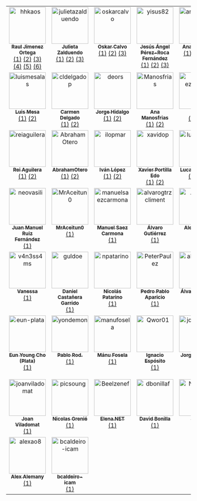 <table>
  <tbody>
    <tr>
      <td align="center" valign="top" width="14.28%">
        <a href="https://www.rauljimenez.info">
          <img src="https://avatars.githubusercontent.com/u/826965?v=4" width="100px;" alt="hhkaos"/><br />
          <sub><b>Raul Jimenez Ortega</b></sub>
        </a><br />
        <a href="https://github.com/ComBuildersES/estudio-publico-objetivo" title="estudio-publico-objetivo">(1)</a>
        <a href="https://github.com/ComBuildersES/formatos-para-eventos" title="formatos-para-eventos">(2)</a>
        <a href="https://github.com/ComBuildersES/awesome-community-builders" title="awesome-community-builders">(3)</a>
        <a href="https://github.com/ComBuildersES/charlamos-con-community-builders" title="charlamos-con-community-builders">(4)</a>
        <a href="https://github.com/ComBuildersES/communities-directory" title="communities-directory">(5)</a>
        <a href="https://github.com/ComBuildersES/punto-de-encuentro" title="punto-de-encuentro">(6)</a>
      </td>
      <td align="center" valign="top" width="14.28%">
        <a href="https://www.mytechplan.com/">
          <img src="https://avatars.githubusercontent.com/u/98886279?v=4" width="100px;" alt="julietazalduendo"/><br />
          <sub><b>Julieta Zalduendo</b></sub>
        </a><br />
        <a href="https://github.com/ComBuildersES/estudio-publico-objetivo" title="estudio-publico-objetivo">(1)</a>
        <a href="https://github.com/ComBuildersES/charlamos-con-community-builders" title="charlamos-con-community-builders">(2)</a>
        <a href="https://github.com/ComBuildersES/punto-de-encuentro" title="punto-de-encuentro">(3)</a>
      </td>
      <td align="center" valign="top" width="14.28%">
        <a href="https://github.com/oskarcalvo">
          <img src="https://avatars.githubusercontent.com/u/85880?v=4" width="100px;" alt="oskarcalvo"/><br />
          <sub><b>Oskar Calvo</b></sub>
        </a><br />
        <a href="https://github.com/ComBuildersES/estudio-publico-objetivo" title="estudio-publico-objetivo">(1)</a>
        <a href="https://github.com/ComBuildersES/charlamos-con-community-builders" title="charlamos-con-community-builders">(2)</a>
        <a href="https://github.com/ComBuildersES/punto-de-encuentro" title="punto-de-encuentro">(3)</a>
      </td>
      <td align="center" valign="top" width="14.28%">
        <a href="https://yisus82.github.io/">
          <img src="https://avatars.githubusercontent.com/u/7774855?v=4" width="100px;" alt="yisus82"/><br />
          <sub><b>Jesús Ángel Pérez-Roca Fernández</b></sub>
        </a><br />
        <a href="https://github.com/ComBuildersES/estudio-publico-objetivo" title="estudio-publico-objetivo">(1)</a>
        <a href="https://github.com/ComBuildersES/charlamos-con-community-builders" title="charlamos-con-community-builders">(2)</a>
        <a href="https://github.com/ComBuildersES/punto-de-encuentro" title="punto-de-encuentro">(3)</a>
      </td>
      <td align="center" valign="top" width="14.28%">
        <a href="http://anabuigues.com">
          <img src="https://avatars.githubusercontent.com/u/592441?v=4" width="100px;" alt="anabuigues"/><br />
          <sub><b>Ana Buigues</b></sub>
        </a><br />
        <a href="https://github.com/ComBuildersES/formatos-para-eventos" title="formatos-para-eventos">(1)</a>
        <a href="https://github.com/ComBuildersES/charlamos-con-community-builders" title="charlamos-con-community-builders">(2)</a>
        <a href="https://github.com/ComBuildersES/punto-de-encuentro" title="punto-de-encuentro">(3)</a>
      </td>
      <td align="center" valign="top" width="14.28%">
        <a href="https://github.com/astrojuanlu">
          <img src="https://avatars.githubusercontent.com/u/316517?v=4" width="100px;" alt="astrojuanlu"/><br />
          <sub><b>Juan Luis Cano Rodríguez</b></sub>
        </a><br />
        <a href="https://github.com/ComBuildersES/formatos-para-eventos" title="formatos-para-eventos">(1)</a>
        <a href="https://github.com/ComBuildersES/charlamos-con-community-builders" title="charlamos-con-community-builders">(2)</a>
        <a href="https://github.com/ComBuildersES/punto-de-encuentro" title="punto-de-encuentro">(3)</a>
      </td>
      <td align="center" valign="top" width="14.28%">
        <a href="https://www.draxus.org/">
          <img src="https://avatars.githubusercontent.com/u/2436?v=4" width="100px;" alt="DraXus"/><br />
          <sub><b>Manuel Martín</b></sub>
        </a><br />
        <a href="https://github.com/ComBuildersES/estudio-publico-objetivo" title="estudio-publico-objetivo">(1)</a>
        <a href="https://github.com/ComBuildersES/charlamos-con-community-builders" title="charlamos-con-community-builders">(2)</a>
      </td>
    </tr>
    <tr>
      <td align="center" valign="top" width="14.28%">
        <a href="https://www.linkedin.com/in/mesa">
          <img src="https://avatars.githubusercontent.com/u/7116402?v=4" width="100px;" alt="luismesalas"/><br />
          <sub><b>Luis Mesa</b></sub>
        </a><br />
        <a href="https://github.com/ComBuildersES/estudio-publico-objetivo" title="estudio-publico-objetivo">(1)</a>
        <a href="https://github.com/ComBuildersES/punto-de-encuentro" title="punto-de-encuentro">(2)</a>
      </td>
      <td align="center" valign="top" width="14.28%">
        <a href="https://github.com/cldelgadop">
          <img src="https://avatars.githubusercontent.com/u/62181574?v=4" width="100px;" alt="cldelgadop"/><br />
          <sub><b>Carmen Delgado</b></sub>
        </a><br />
        <a href="https://github.com/ComBuildersES/estudio-publico-objetivo" title="estudio-publico-objetivo">(1)</a>
        <a href="https://github.com/ComBuildersES/charlamos-con-community-builders" title="charlamos-con-community-builders">(2)</a>
      </td>
      <td align="center" valign="top" width="14.28%">
        <a href="http://deors.wordpress.com">
          <img src="https://avatars.githubusercontent.com/u/4376867?v=4" width="100px;" alt="deors"/><br />
          <sub><b>Jorge Hidalgo</b></sub>
        </a><br />
        <a href="https://github.com/ComBuildersES/formatos-para-eventos" title="formatos-para-eventos">(1)</a>
        <a href="https://github.com/ComBuildersES/punto-de-encuentro" title="punto-de-encuentro">(2)</a>
      </td>
      <td align="center" valign="top" width="14.28%">
        <a href="https://www.linkedin.com/in/anagilamor/">
          <img src="https://avatars.githubusercontent.com/u/10085811?v=4" width="100px;" alt="Manosfrias"/><br />
          <sub><b>Ana Manosfrias</b></sub>
        </a><br />
        <a href="https://github.com/ComBuildersES/formatos-para-eventos" title="formatos-para-eventos">(1)</a>
        <a href="https://github.com/ComBuildersES/punto-de-encuentro" title="punto-de-encuentro">(2)</a>
      </td>
      <td align="center" valign="top" width="14.28%">
        <a href="http://gdglarioja.blogspot.com.es/">
          <img src="https://avatars.githubusercontent.com/u/4250161?v=4" width="100px;" alt="mario-ezquerro"/><br />
          <sub><b>Mario</b></sub>
        </a><br />
        <a href="https://github.com/ComBuildersES/awesome-community-builders" title="awesome-community-builders">(1)</a>
        <a href="https://github.com/ComBuildersES/punto-de-encuentro" title="punto-de-encuentro">(2)</a>
      </td>
      <td align="center" valign="top" width="14.28%">
        <a href="http://javiervelezreyes.com">
          <img src="https://avatars.githubusercontent.com/u/6446073?v=4" width="100px;" alt="javiervelezreyes"/><br />
          <sub><b>Javier Vélez Reyes</b></sub>
        </a><br />
        <a href="https://github.com/ComBuildersES/charlamos-con-community-builders" title="charlamos-con-community-builders">(1)</a>
        <a href="https://github.com/ComBuildersES/punto-de-encuentro" title="punto-de-encuentro">(2)</a>
      </td>
      <td align="center" valign="top" width="14.28%">
        <a href="https://www.linkedin.com/in/nadiaujovich/">
          <img src="https://avatars.githubusercontent.com/u/48018975?v=4" width="100px;" alt="nujovich"/><br />
          <sub><b>Nadia Ujovich</b></sub>
        </a><br />
        <a href="https://github.com/ComBuildersES/charlamos-con-community-builders" title="charlamos-con-community-builders">(1)</a>
        <a href="https://github.com/ComBuildersES/punto-de-encuentro" title="punto-de-encuentro">(2)</a>
      </td>
    </tr>
    <tr>
      <td align="center" valign="top" width="14.28%">
        <a href="http://reiaguilera.com">
          <img src="https://avatars.githubusercontent.com/u/186906?v=4" width="100px;" alt="reiaguilera"/><br />
          <sub><b>Rei Aguilera</b></sub>
        </a><br />
        <a href="https://github.com/ComBuildersES/charlamos-con-community-builders" title="charlamos-con-community-builders">(1)</a>
        <a href="https://github.com/ComBuildersES/punto-de-encuentro" title="punto-de-encuentro">(2)</a>
      </td>
      <td align="center" valign="top" width="14.28%">
        <a href="https://github.com/AbrahamOtero">
          <img src="https://avatars.githubusercontent.com/u/5107030?v=4" width="100px;" alt="AbrahamOtero"/><br />
          <sub><b>AbrahamOtero</b></sub>
        </a><br />
        <a href="https://github.com/ComBuildersES/charlamos-con-community-builders" title="charlamos-con-community-builders">(1)</a>
        <a href="https://github.com/ComBuildersES/punto-de-encuentro" title="punto-de-encuentro">(2)</a>
      </td>
      <td align="center" valign="top" width="14.28%">
        <a href="https://github.com/ilopmar">
          <img src="https://avatars.githubusercontent.com/u/559192?v=4" width="100px;" alt="ilopmar"/><br />
          <sub><b>Iván López</b></sub>
        </a><br />
        <a href="https://github.com/ComBuildersES/charlamos-con-community-builders" title="charlamos-con-community-builders">(1)</a>
        <a href="https://github.com/ComBuildersES/punto-de-encuentro" title="punto-de-encuentro">(2)</a>
      </td>
      <td align="center" valign="top" width="14.28%">
        <a href="https://xavidop.me/">
          <img src="https://avatars.githubusercontent.com/u/4416096?v=4" width="100px;" alt="xavidop"/><br />
          <sub><b>Xavier Portilla Edo</b></sub>
        </a><br />
        <a href="https://github.com/ComBuildersES/charlamos-con-community-builders" title="charlamos-con-community-builders">(1)</a>
        <a href="https://github.com/ComBuildersES/punto-de-encuentro" title="punto-de-encuentro">(2)</a>
      </td>
      <td align="center" valign="top" width="14.28%">
        <a href="https://lucascervera.com">
          <img src="https://avatars.githubusercontent.com/u/2197153?v=4" width="100px;" alt="lucascervera"/><br />
          <sub><b>Lucas Cervera</b></sub>
        </a><br />
        <a href="https://github.com/ComBuildersES/charlamos-con-community-builders" title="charlamos-con-community-builders">(1)</a>
        <a href="https://github.com/ComBuildersES/punto-de-encuentro" title="punto-de-encuentro">(2)</a>
      </td>
      <td align="center" valign="top" width="14.28%">
        <a href="http://jsmanrique.es">
          <img src="https://avatars.githubusercontent.com/u/1178305?v=4" width="100px;" alt="jsmanrique"/><br />
          <sub><b>Manrique Lopez</b></sub>
        </a><br />
        <a href="https://github.com/ComBuildersES/awesome-community-builders" title="awesome-community-builders">(1)</a>
      </td>
      <td align="center" valign="top" width="14.28%">
        <a href="https://www.draxus.org/">
          <img src="https://avatars.githubusercontent.com/u/2436?v=4" width="100px;" alt="draxus"/><br />
          <sub><b>Manuel Martín</b></sub>
        </a><br />
        <a href="https://github.com/ComBuildersES/awesome-community-builders" title="awesome-community-builders">(1)</a>
      </td>
    </tr>
    <tr>
      <td align="center" valign="top" width="14.28%">
        <a href="https://linktr.ee/neovasili">
          <img src="https://avatars.githubusercontent.com/u/6529592?v=4" width="100px;" alt="neovasili"/><br />
          <sub><b>Juan Manuel Ruiz Fernández</b></sub>
        </a><br />
        <a href="https://github.com/ComBuildersES/charlamos-con-community-builders" title="charlamos-con-community-builders">(1)</a>
      </td>
      <td align="center" valign="top" width="14.28%">
        <a href="https://github.com/MrAceitun0">
          <img src="https://avatars.githubusercontent.com/u/38362404?v=4" width="100px;" alt="MrAceitun0"/><br />
          <sub><b>MrAceitun0</b></sub>
        </a><br />
        <a href="https://github.com/ComBuildersES/charlamos-con-community-builders" title="charlamos-con-community-builders">(1)</a>
      </td>
      <td align="center" valign="top" width="14.28%">
        <a href="https://manuelsaezcarmona.netlify.app/">
          <img src="https://avatars.githubusercontent.com/u/70754764?v=4" width="100px;" alt="manuelsaezcarmona"/><br />
          <sub><b>Manuel Saez Carmona</b></sub>
        </a><br />
        <a href="https://github.com/ComBuildersES/communities-directory" title="communities-directory">(1)</a>
      </td>
      <td align="center" valign="top" width="14.28%">
        <a href="https://github.com/alvarogtrzcliment">
          <img src="https://avatars.githubusercontent.com/u/124072319?v=4" width="100px;" alt="alvarogtrzcliment"/><br />
          <sub><b>Álvaro Gutiérrez</b></sub>
        </a><br />
        <a href="https://github.com/ComBuildersES/communities-directory" title="communities-directory">(1)</a>
      </td>
      <td align="center" valign="top" width="14.28%">
        <a href="https://github.com/Aleixbs">
          <img src="https://avatars.githubusercontent.com/u/84009394?v=4" width="100px;" alt="Aleixbs"/><br />
          <sub><b>Aleix Batlle</b></sub>
        </a><br />
        <a href="https://github.com/ComBuildersES/communities-directory" title="communities-directory">(1)</a>
      </td>
      <td align="center" valign="top" width="14.28%">
        <a href="https://github.com/kdarrey">
          <img src="https://avatars.githubusercontent.com/u/3646738?v=4" width="100px;" alt="kdarrey"/><br />
          <sub><b>kdarrey</b></sub>
        </a><br />
        <a href="https://github.com/ComBuildersES/punto-de-encuentro" title="punto-de-encuentro">(1)</a>
      </td>
      <td align="center" valign="top" width="14.28%">
        <a href="http://jecaestevez.com">
          <img src="https://avatars.githubusercontent.com/u/1833176?v=4" width="100px;" alt="jecaestevez"/><br />
          <sub><b>Jesus Estevez</b></sub>
        </a><br />
        <a href="https://github.com/ComBuildersES/punto-de-encuentro" title="punto-de-encuentro">(1)</a>
      </td>
    </tr>
    <tr>
      <td align="center" valign="top" width="14.28%">
        <a href="https://github.com/v4n3ss4ms">
          <img src="https://avatars.githubusercontent.com/u/6459533?v=4" width="100px;" alt="v4n3ss4ms"/><br />
          <sub><b>Vanessa</b></sub>
        </a><br />
        <a href="https://github.com/ComBuildersES/punto-de-encuentro" title="punto-de-encuentro">(1)</a>
      </td>
      <td align="center" valign="top" width="14.28%">
        <a href="https://www.danielcastanera.com">
          <img src="https://avatars.githubusercontent.com/u/6005590?v=4" width="100px;" alt="guldoe"/><br />
          <sub><b>Daniel Castañera Garrido</b></sub>
        </a><br />
        <a href="https://github.com/ComBuildersES/punto-de-encuentro" title="punto-de-encuentro">(1)</a>
      </td>
      <td align="center" valign="top" width="14.28%">
        <a href="https://github.com/npatarino">
          <img src="https://avatars.githubusercontent.com/u/209096?v=4" width="100px;" alt="npatarino"/><br />
          <sub><b>Nicolás Patarino</b></sub>
        </a><br />
        <a href="https://github.com/ComBuildersES/punto-de-encuentro" title="punto-de-encuentro">(1)</a>
      </td>
      <td align="center" valign="top" width="14.28%">
        <a href="https://aparicio.it">
          <img src="https://avatars.githubusercontent.com/u/74605730?v=4" width="100px;" alt="PeterPaulez"/><br />
          <sub><b>Pedro Pablo Aparicio</b></sub>
        </a><br />
        <a href="https://github.com/ComBuildersES/punto-de-encuentro" title="punto-de-encuentro">(1)</a>
      </td>
      <td align="center" valign="top" width="14.28%">
        <a href="https://github.com/alvarosaugar">
          <img src="https://avatars.githubusercontent.com/u/37780691?v=4" width="100px;" alt="alvarosaugar"/><br />
          <sub><b>Álvaro Saugar</b></sub>
        </a><br />
        <a href="https://github.com/ComBuildersES/punto-de-encuentro" title="punto-de-encuentro">(1)</a>
      </td>
      <td align="center" valign="top" width="14.28%">
        <a href="https://github.com/aguadotzn">
          <img src="https://avatars.githubusercontent.com/u/22575055?v=4" width="100px;" alt="aguadotzn"/><br />
          <sub><b>Adrián</b></sub>
        </a><br />
        <a href="https://github.com/ComBuildersES/punto-de-encuentro" title="punto-de-encuentro">(1)</a>
      </td>
      <td align="center" valign="top" width="14.28%">
        <a href="https://linktr.ee/neovasili">
          <img src="https://avatars.githubusercontent.com/u/6529592?v=4" width="100px;" alt="NeoVasili"/><br />
          <sub><b>Juan Manuel Ruiz Fernández</b></sub>
        </a><br />
        <a href="https://github.com/ComBuildersES/punto-de-encuentro" title="punto-de-encuentro">(1)</a>
      </td>
    </tr>
    <tr>
      <td align="center" valign="top" width="14.28%">
        <a href="https://github.com/eun-plata">
          <img src="https://avatars.githubusercontent.com/u/25737523?v=4" width="100px;" alt="eun-plata"/><br />
          <sub><b>Eun Young Cho (Plata)</b></sub>
        </a><br />
        <a href="https://github.com/ComBuildersES/punto-de-encuentro" title="punto-de-encuentro">(1)</a>
      </td>
      <td align="center" valign="top" width="14.28%">
        <a href="http://amorodio.es">
          <img src="https://avatars.githubusercontent.com/u/1371816?v=4" width="100px;" alt="yondemon"/><br />
          <sub><b>Pablo Rod.</b></sub>
        </a><br />
        <a href="https://github.com/ComBuildersES/punto-de-encuentro" title="punto-de-encuentro">(1)</a>
      </td>
      <td align="center" valign="top" width="14.28%">
        <a href="https://manufosela.es">
          <img src="https://avatars.githubusercontent.com/u/1101670?v=4" width="100px;" alt="manufosela"/><br />
          <sub><b>Mánu Fosela</b></sub>
        </a><br />
        <a href="https://github.com/ComBuildersES/punto-de-encuentro" title="punto-de-encuentro">(1)</a>
      </td>
      <td align="center" valign="top" width="14.28%">
        <a href="https://github.com/Qwor01">
          <img src="https://avatars.githubusercontent.com/u/113616553?v=4" width="100px;" alt="Qwor01"/><br />
          <sub><b>Ignacio Espósito</b></sub>
        </a><br />
        <a href="https://github.com/ComBuildersES/punto-de-encuentro" title="punto-de-encuentro">(1)</a>
      </td>
      <td align="center" valign="top" width="14.28%">
        <a href="https://teixe.es">
          <img src="https://avatars.githubusercontent.com/u/45232371?v=4" width="100px;" alt="jorgeteixe"/><br />
          <sub><b>Jorge Teixeira</b></sub>
        </a><br />
        <a href="https://github.com/ComBuildersES/punto-de-encuentro" title="punto-de-encuentro">(1)</a>
      </td>
      <td align="center" valign="top" width="14.28%">
        <a href="https://www.linkedin.com/in/mariomnts">
          <img src="https://avatars.githubusercontent.com/u/5486339?v=4" width="100px;" alt="mariomnts"/><br />
          <sub><b>Mario Montes</b></sub>
        </a><br />
        <a href="https://github.com/ComBuildersES/punto-de-encuentro" title="punto-de-encuentro">(1)</a>
      </td>
      <td align="center" valign="top" width="14.28%">
        <a href="https://github.com/angelisco1">
          <img src="https://avatars.githubusercontent.com/u/6765239?v=4" width="100px;" alt="angelisco1"/><br />
          <sub><b>Ángel Villalba Fernández-Paniagua</b></sub>
        </a><br />
        <a href="https://github.com/ComBuildersES/punto-de-encuentro" title="punto-de-encuentro">(1)</a>
      </td>
    </tr>
    <tr>
      <td align="center" valign="top" width="14.28%">
        <a href="https://joanviladomat.github.io">
          <img src="https://avatars.githubusercontent.com/u/35274981?v=4" width="100px;" alt="joanviladomat"/><br />
          <sub><b>Joan Viladomat</b></sub>
        </a><br />
        <a href="https://github.com/ComBuildersES/punto-de-encuentro" title="punto-de-encuentro">(1)</a>
      </td>
      <td align="center" valign="top" width="14.28%">
        <a href="https://nicolasgrenie.com">
          <img src="https://avatars.githubusercontent.com/u/172072?v=4" width="100px;" alt="picsoung"/><br />
          <sub><b>Nicolas Grenié</b></sub>
        </a><br />
        <a href="https://github.com/ComBuildersES/punto-de-encuentro" title="punto-de-encuentro">(1)</a>
      </td>
      <td align="center" valign="top" width="14.28%">
        <a href="http://beelzenef.github.io">
          <img src="https://avatars.githubusercontent.com/u/6389665?v=4" width="100px;" alt="Beelzenef"/><br />
          <sub><b>Elena.NET</b></sub>
        </a><br />
        <a href="https://github.com/ComBuildersES/punto-de-encuentro" title="punto-de-encuentro">(1)</a>
      </td>
      <td align="center" valign="top" width="14.28%">
        <a href="http://www.bonillaware.com">
          <img src="https://avatars.githubusercontent.com/u/293330?v=4" width="100px;" alt="dbonillaf"/><br />
          <sub><b>David Bonilla</b></sub>
        </a><br />
        <a href="https://github.com/ComBuildersES/punto-de-encuentro" title="punto-de-encuentro">(1)</a>
      </td>
      <td align="center" valign="top" width="14.28%">
        <a href="http://about.me/jorgearanda">
          <img src="https://avatars.githubusercontent.com/u/5855639?v=4" width="100px;" alt="Naish21"/><br />
          <sub><b>Jorge</b></sub>
        </a><br />
        <a href="https://github.com/ComBuildersES/punto-de-encuentro" title="punto-de-encuentro">(1)</a>
      </td>
      <td align="center" valign="top" width="14.28%">
        <a href="https://github.com/andreamagan">
          <img src="https://avatars.githubusercontent.com/u/45942798?v=4" width="100px;" alt="andreamagan"/><br />
          <sub><b>Andrea Magán Rey</b></sub>
        </a><br />
        <a href="https://github.com/ComBuildersES/punto-de-encuentro" title="punto-de-encuentro">(1)</a>
      </td>
      <td align="center" valign="top" width="14.28%">
        <a href="http://svg153.github.io">
          <img src="https://avatars.githubusercontent.com/u/9192031?v=4" width="100px;" alt="svg153"/><br />
          <sub><b>Sergio Valverde</b></sub>
        </a><br />
        <a href="https://github.com/ComBuildersES/punto-de-encuentro" title="punto-de-encuentro">(1)</a>
      </td>
    </tr>
    <tr>
      <td align="center" valign="top" width="14.28%">
        <a href="https://github.com/alexao8">
          <img src="https://avatars.githubusercontent.com/u/61477091?v=4" width="100px;" alt="alexao8"/><br />
          <sub><b>Alex Alemany</b></sub>
        </a><br />
        <a href="https://github.com/ComBuildersES/punto-de-encuentro" title="punto-de-encuentro">(1)</a>
      </td>
      <td align="center" valign="top" width="14.28%">
        <a href="https://github.com/bcaldeiro-icam">
          <img src="https://avatars.githubusercontent.com/u/206851346?v=4" width="100px;" alt="bcaldeiro-icam"/><br />
          <sub><b>bcaldeiro-icam</b></sub>
        </a><br />
        <a href="https://github.com/ComBuildersES/punto-de-encuentro" title="punto-de-encuentro">(1)</a>
      </td>
    </tr>
  </tbody>
</table>